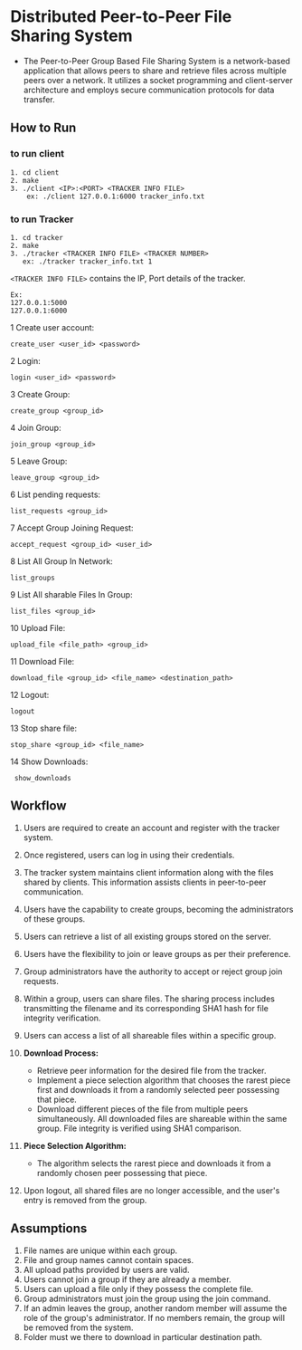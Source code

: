 
# Distributed Peer-to-Peer File Sharing System

- The Peer-to-Peer Group Based File Sharing System is a network-based application that allows peers to share and retrieve files across multiple peers over a network. It utilizes a socket programming and client-server architecture and employs secure communication protocols for data transfer.

## How to Run

### to run client

```
1. cd client
2. make
3. ./client​ <IP>:<PORT> <TRACKER INFO FILE>
    ex: ./client 127.0.0.1:6000 tracker_info.txt
```

### to run Tracker

```
1. cd tracker
2. make
3. ./tracker​ <TRACKER INFO FILE> <TRACKER NUMBER>
   ex: ./tracker tracker_info.txt 1
```

`<TRACKER INFO FILE>` contains the IP, Port details of the tracker.

```
Ex:
127.0.0.1:5000
127.0.0.1:6000
```

1 Create user account:

```
create_user​ <user_id> <password>
```

2 Login:

```
login​ <user_id> <password>
```

3 Create Group:

```
create_group​ <group_id>
```

4 Join Group:

```
join_group​ <group_id>
```

5 Leave Group:

```
leave_group​ <group_id>
```

6 List pending requests:

```
list_requests ​<group_id>
```

7 Accept Group Joining Request:

```
accept_request​ <group_id> <user_id>
```

8 List All Group In Network:

```
list_groups
```

9 List All sharable Files In Group:

```
list_files​ <group_id>
```

10 Upload File:

```
​upload_file​ <file_path> <group_id​>
```

11 Download File:​

```
download_file​ <group_id> <file_name> <destination_path>
```

12 Logout:​

```
logout
```

13 Stop share file:​

```
stop_share <group_id> <file_name>
```

14 Show Downloads:​

```
 show_downloads
```

## Workflow

1. Users are required to create an account and register with the tracker system.

2. Once registered, users can log in using their credentials.

3. The tracker system maintains client information along with the files shared by clients. This information assists clients in peer-to-peer communication.

4. Users have the capability to create groups, becoming the administrators of these groups.

5. Users can retrieve a list of all existing groups stored on the server.

6. Users have the flexibility to join or leave groups as per their preference.

7. Group administrators have the authority to accept or reject group join requests.

8. Within a group, users can share files. The sharing process includes transmitting the filename and its corresponding SHA1 hash for file integrity verification.

9. Users can access a list of all shareable files within a specific group.

10. **Download Process:**

    - Retrieve peer information for the desired file from the tracker.
    - Implement a piece selection algorithm that chooses the rarest piece first and downloads it from a randomly selected peer possessing that piece.
    - Download different pieces of the file from multiple peers simultaneously. All downloaded files are shareable within the same group. File integrity is verified using SHA1 comparison.

11. **Piece Selection Algorithm:**

    - The algorithm selects the rarest piece and downloads it from a randomly chosen peer possessing that piece.

12. Upon logout, all shared files are no longer accessible, and the user's entry is removed from the group.

## Assumptions

1. File names are unique within each group.
2. File and group names cannot contain spaces.
3. All upload paths provided by users are valid.
4. Users cannot join a group if they are already a member.
5. Users can upload a file only if they possess the complete file.
6. Group administrators must join the group using the join command.
7. If an admin leaves the group, another random member will assume the role of the group's administrator. If no members remain, the group will be removed from the system.
8. Folder must we there to download in particular destination path.
